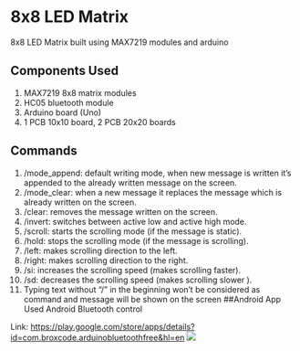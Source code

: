 # 8x8 LED Matrix
8x8 LED Matrix built using MAX7219 modules and arduino
## Components Used
1. MAX7219 8x8 matrix modules
2. HC05 bluetooth module
3. Arduino board (Uno)
4. 1 PCB 10x10 board, 2 PCB 20x20 boards

## Commands
1. /mode_append: default writing mode, when new message is written it’s appended to the already written message on the screen.
2. /mode_clear: when a new message it replaces the message which is already written on the screen.
3. /clear: removes the message written on the screen.
4. /invert: switches between active low and active high mode.
5. /scroll: starts the scrolling mode (if the message is static).
6. /hold: stops the scrolling mode (if the message is scrolling).
7. /left: makes scrolling direction to the left.
8. /right: makes scrolling direction to the right.
9. /si: increases the scrolling speed (makes scrolling faster).
10. /sd: decreases the scrolling speed (makes scrolling slower ).
11. Typing text without “/” in the beginning won’t be considered as command
and message will be shown on the screen
##Android App Used
Android Bluetooth control


Link: <https://play.google.com/store/apps/details?id=com.broxcode.arduinobluetoothfree&hl=en>
![](./led.gif)